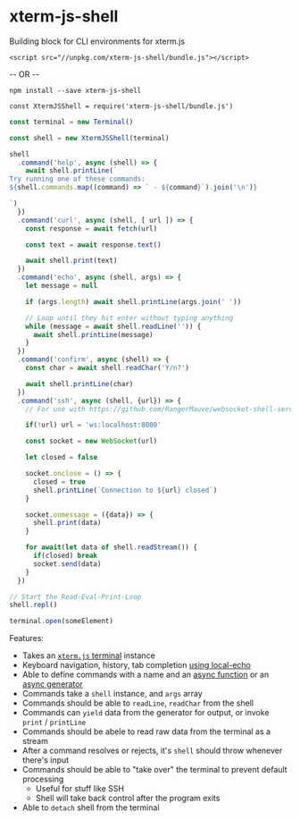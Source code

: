 # xterm-js-shell
Building block for CLI environments for xterm.js

```
<script src="//unpkg.com/xterm-js-shell/bundle.js"></script>
```

-- OR --

```
npm install --save xterm-js-shell

const XtermJSShell = require('xterm-js-shell/bundle.js')
```

```js
const terminal = new Terminal()

const shell = new XtermJSShell(terminal)

shell
  .command('help', async (shell) => {
    await shell.printLine(`
Try running one of these commands:
${shell.commands.map((command) => ` - ${command}`).join('\n')}

`)
  })
  .command('curl', async (shell, [ url ]) => {
    const response = await fetch(url)

    const text = await response.text()

    await shell.print(text)
  })
  .command('echo', async (shell, args) => {
    let message = null

    if (args.length) await shell.printLine(args.join(' '))

    // Loop until they hit enter without typing anything
    while (message = await shell.readLine('')) {
      await shell.printLine(message)
    }
  })
  .command('confirm', async (shell) => {
    const char = await shell.readChar('Y/n?')

    await shell.printLine(char)
  })
  .command('ssh', async (shell, {url}) => {
    // For use with https://github.com/RangerMauve/websocket-shell-service

    if(!url) url = 'ws:localhost:8080'

    const socket = new WebSocket(url)

    let closed = false

    socket.onclose = () => {
      closed = true
      shell.printLine(`Connection to ${url} closed`)
    }

    socket.onmessage = ({data}) => {
      shell.print(data)
    }

    for await(let data of shell.readStream()) {
      if(closed) break
      socket.send(data)
    }
  })

// Start the Read-Eval-Print-Loop
shell.repl()

terminal.open(someElement)
```

Features:

- Takes an [`xterm.js` terminal](https://xtermjs.org/) instance
- Keyboard navigation, history, tab completion [using local-echo](https://github.com/wavesoft/local-echo)
- Able to define commands with a name and an [async function](https://developer.mozilla.org/en-US/docs/Web/JavaScript/Reference/Statements/async_function) or an [async generator](https://developer.mozilla.org/en-US/docs/Web/JavaScript/Reference/Statements/for-await...of#Iterating_over_async_generators)
- Commands take a `shell` instance, and `args` array
- Commands should be able to `readLine`, `readChar` from the shell
- Commands can `yield` data from the generator for output, or invoke `print` / `printLine`
- Commands should be abele to read raw data from the terminal as a stream
- After a command resolves or rejects, it's `shell` should throw whenever there's input
- Commands should be able to "take over" the terminal to prevent default processing
  - Useful for stuff like SSH
  - Shell will take back control after the program exits
- Able to `detach` shell from the terminal

